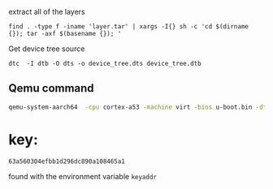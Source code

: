 
extract all of the layers
```
find . -type f -iname 'layer.tar' | xargs -I{} sh -c 'cd $(dirname {}); tar -axf $(basename {}); '
```

Get device tree source
```
dtc  -I dtb -O dts -o device_tree.dts device_tree.dtb
```

## Qemu command
```bash
qemu-system-aarch64  -cpu cortex-a53 -machine virt -bios u-boot.bin -dtb device_tree.dtb -serial stdio -s -S
```


# key:
`63a560304efbb1d296dc890a108465a1`

found with the environment variable `keyaddr`
